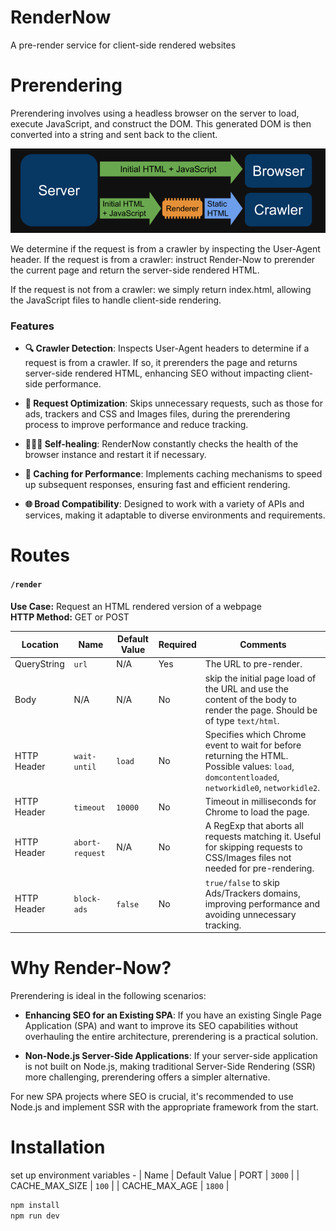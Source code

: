 # RenderNow
A pre-render service for client-side rendered websites

# Prerendering
Prerendering involves using a headless browser on the server to load, execute JavaScript, and construct the DOM. This generated DOM is then converted into a string and sent back to the client.

![Dynamic Rendering Explainer](assets/Dynamic-Rendering-Explainer.png)

We determine if the request is from a crawler by inspecting the User-Agent header. 
If the request is from a crawler:
instruct Render-Now to prerender the current page and return the server-side rendered HTML.

If the request is not from a crawler:
we simply return index.html, allowing the JavaScript files to handle client-side rendering.

### Features
- **🔍 Crawler Detection**: Inspects User-Agent headers to determine if a request is from a crawler. If so, it prerenders the page and returns server-side rendered HTML, enhancing SEO without impacting client-side performance.

- **🎯 Request Optimization**: Skips unnecessary requests, such as those for ads, trackers and CSS and Images files, during the prerendering process to improve performance and reduce tracking.

- **👩🏻‍💻  Self-healing**: RenderNow constantly checks the health of the browser instance and restart it if necessary.

- **💾 Caching for Performance**: Implements caching mechanisms to speed up subsequent responses, ensuring fast and efficient rendering.

- **🌐 Broad Compatibility**: Designed to work with a variety of APIs and services, making it adaptable to diverse environments and requirements.

# Routes

#### `/render`
**Use Case:** Request an HTML rendered version of a webpage  
**HTTP Method:** GET or POST  

| Location   | Name                     | Default Value | Required | Comments                                                                                                                                   |
|------------|--------------------------|---------------|----------|--------------------------------------------------------------------------------------------------------------------------------------------|
| QueryString | `url`                    | N/A           | Yes      | The URL to pre-render.                                                                                                                     |
| Body       | N/A                       | N/A           | No       |  skip the initial page load of the URL and use the content of the body to render the page. Should be of type `text/html`.      |
| HTTP Header | `wait-until` | `load`        | No       | Specifies which Chrome event to wait for before returning the HTML. Possible values: `load`, `domcontentloaded`, `networkidle0`, `networkidle2`. |
| HTTP Header | `timeout`    | `10000`       | No       | Timeout in milliseconds for Chrome to load the page.                                                                                       |
| HTTP Header | `abort-request` | N/A         | No       | A RegExp that aborts all requests matching it. Useful for skipping requests to CSS/Images files not needed for pre-rendering.              |
| HTTP Header | `block-ads`  | `false`       | No       | `true/false` to skip Ads/Trackers domains, improving performance and avoiding unnecessary tracking.           |

# Why Render-Now?
Prerendering is ideal in the following scenarios:

- **Enhancing SEO for an Existing SPA**: If you have an existing Single Page Application (SPA) and want to improve its SEO capabilities without overhauling the entire architecture, prerendering is a practical solution.

- **Non-Node.js Server-Side Applications**: If your server-side application is not built on Node.js, making traditional Server-Side Rendering (SSR) more challenging, prerendering offers a simpler alternative.

For new SPA projects where SEO is crucial, it's recommended to use Node.js and implement SSR with the appropriate framework from the start.

# Installation

set up environment variables - 
| Name | Default Value |
 PORT | `3000` |
| CACHE_MAX_SIZE | `100` |
| CACHE_MAX_AGE | `1800` |

```sh
npm install
npm run dev
```
